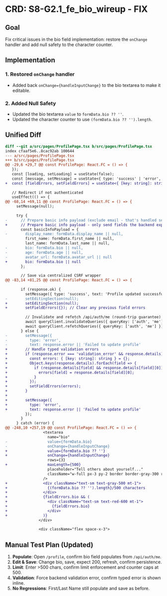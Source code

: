 # CRD: S8-G2.1_fe_bio_wireup - FIX

## Goal

Fix critical issues in the bio field implementation: restore the `onChange` handler and add null safety to the character counter.

## Implementation

### 1. Restored `onChange` handler
- Added back `onChange={handleInputChange}` to the bio textarea to make it editable.

### 2. Added Null Safety
- Updated the bio textarea `value` to `formData.bio ?? ''`.
- Updated the character counter to use `(formData.bio ?? '').length`.

## Unified Diff

```diff
diff --git a/src/pages/ProfilePage.tsx b/src/pages/ProfilePage.tsx
index cfaaf5e6..8cac92ab 100644
--- a/src/pages/ProfilePage.tsx
+++ b/src/pages/ProfilePage.tsx
@@ -29,6 +29,7 @@ const ProfilePage: React.FC = () => {
   });
   const [loading, setLoading] = useState(false);
   const [message, setMessage] = useState<{ type: 'success' | 'error', text: string } | null>(null);
+  const [fieldErrors, setFieldErrors] = useState<{ [key: string]: string }>({});
 
   // Redirect if not authenticated
   useEffect(() => {
@@ -68,14 +69,11 @@ const ProfilePage: React.FC = () => {
     setMessage(null);
 
     try {
-      // Prepare basic info payload (exclude email - that's handled separately)
+      // Prepare basic info payload - only send fields the backend expects
       const basicInfoPayload = {
-        display_name: formData.display_name || null,
         first_name: formData.first_name || null,
         last_name: formData.last_name || null,
-        bio: formData.bio || null,
-        age: formData.age || null,
-        avatar_url: formData.avatar_url || null
+        bio: formData.bio || null
       };
 
       // Save via centralized CSRF wrapper
@@ -83,14 +81,25 @@ const ProfilePage: React.FC = () => {
 
       if (response.ok) {
         setMessage({ type: 'success', text: 'Profile updated successfully!' });
-        setEditingSection(null);
+        setEditingSection(null);
+        setFieldErrors({}); // Clear any previous field errors
 
         // Invalidate and refetch /api/auth/me (round-trip guarantee)
         await queryClient.invalidateQueries({ queryKey: ['auth', 'me'] });
         await queryClient.refetchQueries({ queryKey: ['auth', 'me'] });
       } else {
-        setMessage({ 
-          type: 'error', 
-          text: response.error || 'Failed to update profile' 
+        // Handle typed validation errors
+        if (response.error === 'validation_error' && response.details) {
+          const errors: { [key: string]: string } = {};
+          Object.keys(response.details).forEach(field => {
+            if (response.details[field] && response.details[field][0]) {
+              errors[field] = response.details[field][0];
+            }
+          });
+          setFieldErrors(errors);
+        }
+        
+        setMessage({ 
+          type: 'error', 
+          text: response.error || 'Failed to update profile' 
         });
       }
     } catch (error) {
@@ -248,10 +257,19 @@ const ProfilePage: React.FC = () => {
                 <textarea
                   name="bio"
-                  value={formData.bio}
-                  onChange={handleInputChange}
+                  value={formData.bio ?? ''}
+                  onChange={handleInputChange}
                   rows={3}
+                  maxLength={500}
                   placeholder="Tell others about yourself..."
                   className="w-full px-3 py-2 border border-gray-300 rounded-lg focus:ring-2 focus:ring-purple-500 focus:border-transparent"
                 />
+                <div className="text-sm text-gray-500 mt-1">
+                  {(formData.bio ?? '').length}/500 characters
+                </div>
+                {fieldErrors.bio && (
+                  <div className="text-sm text-red-600 mt-1">
+                    {fieldErrors.bio}
+                  </div>
+                )}
               </div>
 
               <div className="flex space-x-3">
```

## Manual Test Plan (Updated)

1. **Populate**: Open `/profile`, confirm bio field populates from `/api/auth/me`.
2. **Edit & Save**: Change bio, save, expect 200, refresh, confirm persistence.
3. **Limit**: Enter >500 chars, confirm limit enforcement and counter caps at 500.
4. **Validation**: Force backend validation error, confirm typed error is shown inline.
5. **No Regressions**: First/Last Name still populate and save as before.


